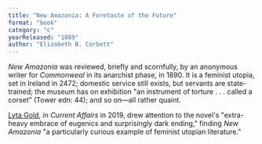 ```yaml
---
title: "New Amazonia: A Foretaste of the Future"
format: "book"
category: "c"
yearReleased: "1889"
author: "Elizabeth B. Corbett"
---
```

_New Amazonia_ was reviewed, briefly and scornfully,  by an anonymous writer for _Commonweal_ in its anarchist phase, in 1890. It  is a feminist utopia, set in Ireland in 2472; domestic service still exists, but  servants are state-trained; the museum has on exhibition "an instrument of  torture . . . called a corset" (Tower edn: 44); and so on—all rather quaint.

<a href="https://www.currentaffairs.org/news/2019/07/world-without-men">Lyta Gold</a>, in _Current Affairs_ in 2019, drew attention to the novel's "extra-heavy embrace of eugenics and surprisingly dark ending," finding _New Amazonia_ "a particularly curious example of feminist utopian literature."
 
